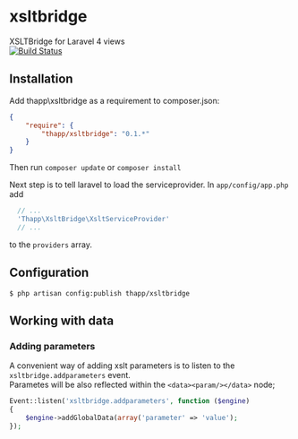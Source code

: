xsltbridge
==========

XSLTBridge for Laravel 4 views  
[![Build Status](https://travis-ci.org/iwyg/xsltbridge.png?branch=master)](https://travis-ci.org/iwyg/xsltbridge)


## Installation

Add thapp\xsltbridge as a requirement to composer.json:

```json
{
    "require": {
        "thapp/xsltbridge": "0.1.*"
    }
}
```

Then run `composer update` or `composer install`

Next step is to tell laravel to load the serviceprovider. In `app/config/app.php` add

```php
  // ...
  'Thapp\XsltBridge\XsltServiceProvider' 
  // ...
```
to the `providers` array.


## Configuration

`$ php artisan config:publish thapp/xsltbridge`

## Working with data

### Adding parameters

A convenient way of adding xslt parameters is to listen to the `xsltbridge.addparameters` event.  
Parametes will be also reflected within the `<data><param/></data>` node; 

```php
Event::listen('xsltbridge.addparameters', function ($engine) 
{
	$engine->addGlobalData(array('parameter' => 'value');
});
```
